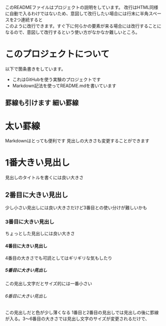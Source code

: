 このREADMEファイルはプロジェクトの説明をしています。
改行はHTML同様に自動で入るわけではないため、意図して改行したい場合には行末に半角スペースを2つ連続すると  
このように改行できます。すぐ下に何らかの要素が来る場合には改行することになるので、意図して改行するという使い方がなかなか難しいところ。

# このプロジェクトについて
以下で箇条書きをしています。
* これはGitHubを使う実験のプロジェクトです
* Markdown記法を使ってREADME.mdを書いています

罫線も引けます
細い罫線
-------------------------
太い罫線
=========================
Markdownはとっても便利です
見出しの大きさも変更することができます
# 1番大きい見出し
見出しのタイトルを書くには良い大きさ
## 2番目に大きい見出し
少し小さい見出しには良い大きさだけど3番目との使い分けが難しいかも
### 3番目に大きい見出し
ちょっとした見出しには良い大きさ
#### 4番目に大きい見出し
4番目の大きさでも可読としてはギリギリな気もしたり
##### 5番目に大きい見出し
この見出し文字だとサイズ的には一番小さい
###### 6番目に大きい見出し
この見出しだと色が少し薄くなる
1番目と2番目の見出しでは見出しの後に罫線が入る。3〜6番目の大きさでは見出し文字のサイズが変更されるだけで、
